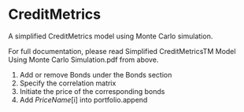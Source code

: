 # CreditMetrics
A simplified CreditMetrics model using Monte Carlo simulation. 

For full documentation, please read Simplified CreditMetricsTM Model Using Monte Carlo Simulation.pdf from above.

1. Add or remove Bonds under the Bonds section
2. Specify the correlation matrix 
3. Initiate the price of the corresponding bonds
4. Add *PriceName*[i] into portfolio.append


